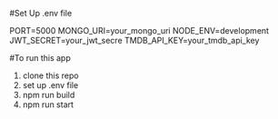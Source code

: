 #Set Up .env file

PORT=5000
MONGO_URI=your_mongo_uri
NODE_ENV=development
JWT_SECRET=your_jwt_secre
TMDB_API_KEY=your_tmdb_api_key

#To run this app
  1. clone this repo
  2. set up .env file
  3. npm run build
  4. npm run start
